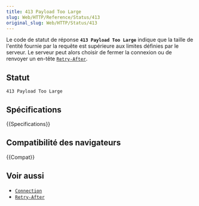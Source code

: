 ```yaml
---
title: 413 Payload Too Large
slug: Web/HTTP/Reference/Status/413
original_slug: Web/HTTP/Status/413
---
```


Le code de statut de réponse **`413 Payload Too Large`** indique que la taille de l'entité fournie par la requête est supérieure aux limites définies par le serveur. Le serveur peut alors choisir de fermer la connexion ou de renvoyer un en-tête [`Retry-After`](/fr/docs/Web/HTTP/Headers/Retry-After).

## Statut

```
413 Payload Too Large
```

## Spécifications

{{Specifications}}

## Compatibilité des navigateurs

{{Compat}}

## Voir aussi

- [`Connection`](/fr/docs/Web/HTTP/Headers/Connection)
- [`Retry-After`](/fr/docs/Web/HTTP/Headers/Retry-After)
